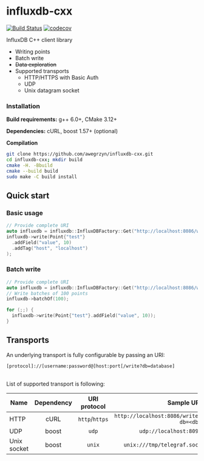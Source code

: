 # influxdb-cxx

[![Build Status](https://travis-ci.com/awegrzyn/influxdb-cxx.svg?branch=master)](https://travis-ci.com/awegrzyn/influxdb-cxx)
[![codecov](https://codecov.io/gh/awegrzyn/influxdb-cxx/branch/master/graph/badge.svg)](https://codecov.io/gh/awegrzyn/influxdb-cxx)


InfluxDB C++ client library
 - Writing points
 - Batch write
 - ~~Data exploration~~
 - Supported transports
   - HTTP/HTTPS with Basic Auth
   - UDP
   - Unix datagram socket


 ### Installation

 __Build requirements:__
 g++ 6.0+, CMake 3.12+

__Dependencies:__
 cURL, boost 1.57+ (optional)

 __Compilation__
 ```bash
 git clone https://github.com/awegrzyn/influxdb-cxx.git
 cd influxdb-cxx; mkdir build
 cmake -H. -Bbuild
 cmake --build build
 sudo make -C build install
 ```

## Quick start

### Basic usage

```cpp
// Provide complete URI
auto influxdb = influxdb::InfluxDBFactory::Get("http://localhost:8086/write?db=test");
influxdb->write(Point{"test"}
  .addField("value", 10)
  .addTag("host", "localhost")
);
```

### Batch write

```cpp
// Provide complete URI
auto influxdb = influxdb::InfluxDBFactory::Get("http://localhost:8086/write?db=test");
// Write batches of 100 points
influxdb->batchOf(100);

for (;;) {
  influxdb->write(Point{"test"}.addField("value", 10));
}
```

## Transports

An underlying transport is fully configurable by passing an URI:
```
[protocol]://[username:password@]host:port[/write?db=database]
```
<br>
List of supported transport is following:

| Name        | Dependency  | URI protocol | Sample URI                            |
| ----------- |:-----------:|:------------:| -------------------------------------:|
| HTTP        | cURL        | `http`/`https`       | `http://localhost:8086/write?db=<db>` |
| UDP         | boost       | `udp`        | `udp://localhost:8094`                |
| Unix socket | boost       | `unix`       | `unix:///tmp/telegraf.sock`           |
